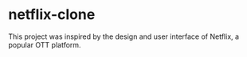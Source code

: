 # netflix-clone
This project was inspired by the design and user interface of Netflix, a popular OTT platform.
